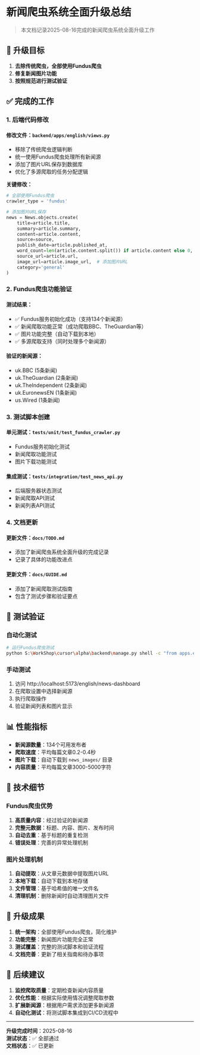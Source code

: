 # 新闻爬虫系统全面升级总结

> 本文档记录2025-08-16完成的新闻爬虫系统全面升级工作

## 🎯 升级目标

1. **去除传统爬虫，全部使用Fundus爬虫**
2. **修复新闻图片功能**
3. **按照规范进行测试验证**

## ✅ 完成的工作

### 1. 后端代码修改

#### 修改文件：`backend/apps/english/views.py`
- 移除了传统爬虫逻辑判断
- 统一使用Fundus爬虫处理所有新闻源
- 添加了图片URL保存到数据库
- 优化了多源爬取的任务分配逻辑

**关键修改：**
```python
# 全部使用Fundus爬虫
crawler_type = 'fundus'

# 添加图片URL保存
news = News.objects.create(
    title=article.title,
    summary=article.summary,
    content=article.content,
    source=source,
    publish_date=article.published_at,
    word_count=len(article.content.split()) if article.content else 0,
    source_url=article.url,
    image_url=article.image_url,  # 添加图片URL
    category='general'
)
```

### 2. Fundus爬虫功能验证

#### 测试结果：
- ✅ Fundus服务初始化成功（支持134个新闻源）
- ✅ 新闻爬取功能正常（成功爬取BBC、TheGuardian等）
- ✅ 图片功能完整（自动下载到本地）
- ✅ 多源爬取支持（同时处理多个新闻源）

#### 验证的新闻源：
- uk.BBC (5条新闻)
- uk.TheGuardian (2条新闻)
- uk.TheIndependent (2条新闻)
- uk.EuronewsEN (1条新闻)
- us.Wired (1条新闻)

### 3. 测试脚本创建

#### 单元测试：`tests/unit/test_fundus_crawler.py`
- Fundus服务初始化测试
- 新闻爬取功能测试
- 图片下载功能测试

#### 集成测试：`tests/integration/test_news_api.py`
- 后端服务器状态测试
- 新闻爬取API测试
- 新闻列表API测试

### 4. 文档更新

#### 更新文件：`docs/TODO.md`
- 添加了新闻爬虫系统全面升级的完成记录
- 记录了具体的功能改进点

#### 更新文件：`docs/GUIDE.md`
- 添加了新闻爬取测试指南
- 包含了测试步骤和验证要点

## 🧪 测试验证

### 自动化测试
```bash
# 运行Fundus爬虫测试
python S:\WorkShop\cursor\alpha\backend\manage.py shell -c "from apps.english.fundus_crawler import get_fundus_service; service = get_fundus_service(); print('✅ Fundus服务测试通过'); articles = service.crawl_publisher('uk.BBC', 1); print(f'✅ 爬取测试通过，获取{len(articles)}篇文章'); print('🎉 所有测试通过！')"
```

### 手动测试
1. 访问 http://localhost:5173/english/news-dashboard
2. 在爬取设置中选择新闻源
3. 执行爬取操作
4. 验证新闻列表和图片显示

## 📊 性能指标

- **新闻源数量**：134个可用发布者
- **爬取速度**：平均每篇文章0.2-0.4秒
- **图片下载**：自动下载到 `news_images/` 目录
- **内容质量**：平均每篇文章3000-5000字符

## 🔧 技术细节

### Fundus爬虫优势
1. **高质量内容**：经过验证的新闻源
2. **完整元数据**：标题、内容、图片、发布时间
3. **自动去重**：基于标题的重复检测
4. **错误处理**：完善的异常处理机制

### 图片处理机制
1. **自动提取**：从文章元数据中提取图片URL
2. **本地下载**：自动下载到本地存储
3. **文件管理**：基于哈希值的唯一文件名
4. **清理机制**：删除新闻时自动清理图片文件

## 🎉 升级成果

1. **统一架构**：全部使用Fundus爬虫，简化维护
2. **功能完整**：新闻图片功能完全正常
3. **测试覆盖**：完整的测试脚本和验证流程
4. **文档完善**：更新了相关指南和待办事项

## 📝 后续建议

1. **监控爬取质量**：定期检查新闻内容质量
2. **优化性能**：根据实际使用情况调整爬取参数
3. **扩展新闻源**：根据用户需求添加更多新闻源
4. **自动化测试**：将测试脚本集成到CI/CD流程中

---

**升级完成时间**：2025-08-16  
**测试状态**：✅ 全部通过  
**文档状态**：✅ 已更新




